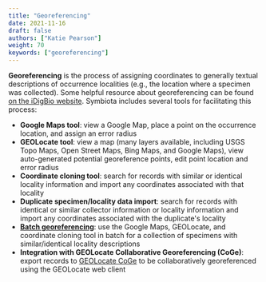 ```yaml
---
title: "Georeferencing"
date: 2021-11-16
draft: false
authors: ["Katie Pearson"]
weight: 70
keywords: ["georeferencing"]
---
```


**Georeferencing** is the process of assigning coordinates to generally textual descriptions of occurrence localities (e.g., the location where a specimen was collected). Some helpful resource about georeferencing can be found [on the iDigBio website](https://www.idigbio.org/wiki/index.php/Georeferencing). Symbiota includes several tools for facilitating this process:

- **Google Maps tool**: view a Google Map, place a point on the occurrence location, and assign an error radius
- **GEOLocate tool**: view a map (many layers available, including USGS Topo Maps, Open Street Maps, Bing Maps, and Google Maps), view auto-generated potential georeference points, edit point location and error radius
- **Coordinate cloning tool**: search for records with similar or identical locality information and import any coordinates associated with that locality
- **Duplicate specimen/locality data import**: search for records with identical or similar collector information or locality information and import any coordinates associated with the duplicate's locality
- [**Batch georeferencing**](https://biokic.github.io/symbiota-docs/editor/georeference/batch/): use the Google Maps, GEOLocate, and coordinate cloning tool in batch for a collection of specimens with similar/identical locality descriptions
- **Integration with GEOLocate Collaborative Georeferencing (CoGe)**: export records to [GEOLocate CoGe](https://coge.geo-locate.org/) to be collaboratively georeferenced using the GEOLocate web client
